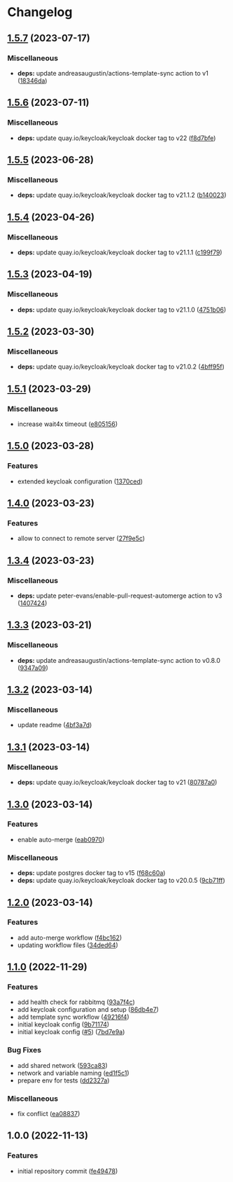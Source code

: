 # Changelog

## [1.5.7](https://github.com/wayofdev/docker-project-services/compare/v1.5.6...v1.5.7) (2023-07-17)


### Miscellaneous

* **deps:** update andreasaugustin/actions-template-sync action to v1 ([18346da](https://github.com/wayofdev/docker-project-services/commit/18346da1222295329e7a8df9518bd2ea744951e7))

## [1.5.6](https://github.com/wayofdev/docker-project-services/compare/v1.5.5...v1.5.6) (2023-07-11)


### Miscellaneous

* **deps:** update quay.io/keycloak/keycloak docker tag to v22 ([f8d7bfe](https://github.com/wayofdev/docker-project-services/commit/f8d7bfe0673c8329509aad1f327cbc2b91569e58))

## [1.5.5](https://github.com/wayofdev/docker-project-services/compare/v1.5.4...v1.5.5) (2023-06-28)


### Miscellaneous

* **deps:** update quay.io/keycloak/keycloak docker tag to v21.1.2 ([b140023](https://github.com/wayofdev/docker-project-services/commit/b140023c212d9b2ff3c345ff36612fee6248e051))

## [1.5.4](https://github.com/wayofdev/docker-project-services/compare/v1.5.3...v1.5.4) (2023-04-26)


### Miscellaneous

* **deps:** update quay.io/keycloak/keycloak docker tag to v21.1.1 ([c199f79](https://github.com/wayofdev/docker-project-services/commit/c199f798b2c73f617d6c5023a96c9b11b62880fb))

## [1.5.3](https://github.com/wayofdev/docker-project-services/compare/v1.5.2...v1.5.3) (2023-04-19)


### Miscellaneous

* **deps:** update quay.io/keycloak/keycloak docker tag to v21.1.0 ([4751b06](https://github.com/wayofdev/docker-project-services/commit/4751b063719193b40673fdaaad8a9e7f811b714a))

## [1.5.2](https://github.com/wayofdev/docker-project-services/compare/v1.5.1...v1.5.2) (2023-03-30)


### Miscellaneous

* **deps:** update quay.io/keycloak/keycloak docker tag to v21.0.2 ([4bff95f](https://github.com/wayofdev/docker-project-services/commit/4bff95fa7db3a4e2adef1caafce271a9629b6a45))

## [1.5.1](https://github.com/wayofdev/docker-project-services/compare/v1.5.0...v1.5.1) (2023-03-29)


### Miscellaneous

* increase wait4x timeout ([e805156](https://github.com/wayofdev/docker-project-services/commit/e805156be18c6655111c8f6b60f9c5af1fe6a2ce))

## [1.5.0](https://github.com/wayofdev/docker-project-services/compare/v1.4.0...v1.5.0) (2023-03-28)


### Features

* extended keycloak configuration ([1370ced](https://github.com/wayofdev/docker-project-services/commit/1370ced32698e0df2cfaf3e343bdcc505f0f813f))

## [1.4.0](https://github.com/wayofdev/docker-project-services/compare/v1.3.4...v1.4.0) (2023-03-23)


### Features

* allow to connect to remote server ([27f9e5c](https://github.com/wayofdev/docker-project-services/commit/27f9e5c8ff0c8ea16fcb0b460ebf702256400244))

## [1.3.4](https://github.com/wayofdev/docker-project-services/compare/v1.3.3...v1.3.4) (2023-03-23)


### Miscellaneous

* **deps:** update peter-evans/enable-pull-request-automerge action to v3 ([1407424](https://github.com/wayofdev/docker-project-services/commit/1407424751ff1e58ce2ae2d1e8a23f93a9b48549))

## [1.3.3](https://github.com/wayofdev/docker-project-services/compare/v1.3.2...v1.3.3) (2023-03-21)


### Miscellaneous

* **deps:** update andreasaugustin/actions-template-sync action to v0.8.0 ([9347a09](https://github.com/wayofdev/docker-project-services/commit/9347a09c7b228d9f1bb5ebccc380ecce7e95f38b))

## [1.3.2](https://github.com/wayofdev/docker-project-services/compare/v1.3.1...v1.3.2) (2023-03-14)


### Miscellaneous

* update readme ([4bf3a7d](https://github.com/wayofdev/docker-project-services/commit/4bf3a7d1011fc16b463bbaf142428901a1d80c7b))

## [1.3.1](https://github.com/wayofdev/docker-project-services/compare/v1.3.0...v1.3.1) (2023-03-14)


### Miscellaneous

* **deps:** update quay.io/keycloak/keycloak docker tag to v21 ([80787a0](https://github.com/wayofdev/docker-project-services/commit/80787a036e3f1b0dcd8389e8e32484dd57bf2460))

## [1.3.0](https://github.com/wayofdev/docker-project-services/compare/v1.2.0...v1.3.0) (2023-03-14)


### Features

* enable auto-merge ([eab0970](https://github.com/wayofdev/docker-project-services/commit/eab0970ebb7c301a297707f0cd58d5b17e4e2d74))


### Miscellaneous

* **deps:** update postgres docker tag to v15 ([f68c60a](https://github.com/wayofdev/docker-project-services/commit/f68c60a16a6a8422e87235f004071175808de6d8))
* **deps:** update quay.io/keycloak/keycloak docker tag to v20.0.5 ([9cb71ff](https://github.com/wayofdev/docker-project-services/commit/9cb71ffc61914c0b8e5d5fded93369ea29026788))

## [1.2.0](https://github.com/wayofdev/docker-project-services/compare/v1.1.0...v1.2.0) (2023-03-14)


### Features

* add auto-merge workflow ([f4bc162](https://github.com/wayofdev/docker-project-services/commit/f4bc162ed12d671a5201b9d0448ab32673889ef4))
* updating workflow files ([34ded64](https://github.com/wayofdev/docker-project-services/commit/34ded642a8161744403048395857cc9815736461))

## [1.1.0](https://github.com/wayofdev/docker-project-services/compare/v1.0.0...v1.1.0) (2022-11-29)


### Features

* add health check for rabbitmq ([93a7f4c](https://github.com/wayofdev/docker-project-services/commit/93a7f4ccb1bf13069a5ec20148d48368012aec8f))
* add keycloak configuration and setup ([86db4e7](https://github.com/wayofdev/docker-project-services/commit/86db4e7619318e3b6dff1723446d891f16f4086c))
* add template sync workflow ([49216f4](https://github.com/wayofdev/docker-project-services/commit/49216f48d829d03dc96b1780cea62385018c0e66))
* initial keycloak config ([9b71174](https://github.com/wayofdev/docker-project-services/commit/9b711743811619921bdaa38299ddb2e4e1837a16))
* initial keycloak config ([#5](https://github.com/wayofdev/docker-project-services/issues/5)) ([7bd7e9a](https://github.com/wayofdev/docker-project-services/commit/7bd7e9a13aad89b471c23f3dce79d7263e1fcf38))


### Bug Fixes

* add shared network ([593ca83](https://github.com/wayofdev/docker-project-services/commit/593ca83cc377cd66772a5af32a4f5072e48cf2bc))
* network and variable naming ([ed1f5c1](https://github.com/wayofdev/docker-project-services/commit/ed1f5c149c9cfcfceadb519b3efb61d6d277b4b1))
* prepare env for tests ([dd2327a](https://github.com/wayofdev/docker-project-services/commit/dd2327aada2f1f331b174540dc3278e2f3342e5b))


### Miscellaneous

* fix conflict ([ea08837](https://github.com/wayofdev/docker-project-services/commit/ea08837883e5dd63067fb817c051c0a9dd415c1f))

## 1.0.0 (2022-11-13)


### Features

* initial repository commit ([fe49478](https://github.com/wayofdev/docker-project-services/commit/fe49478472228a3242f6ca6a916eb5be8fad4f5b))

